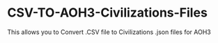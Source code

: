 # CSV-TO-AOH3-Civilizations-Files
This allows you to Convert .CSV file to Civilizations .json files for AOH3
